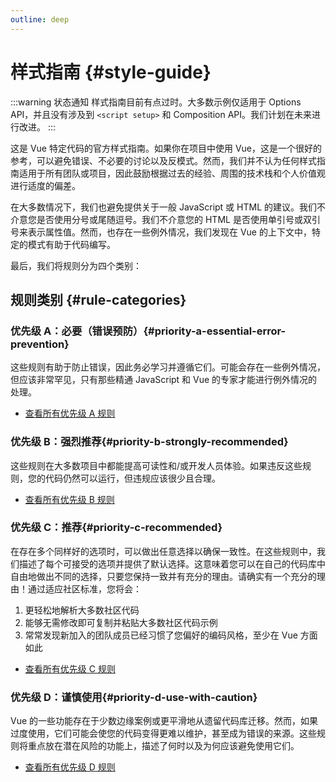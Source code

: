 ```yaml
---
outline: deep
---
```


# 样式指南 {#style-guide}

:::warning 状态通知
样式指南目前有点过时。大多数示例仅适用于 Options API，并且没有涉及到 `<script setup>` 和 Composition API。我们计划在未来进行改进。
:::

这是 Vue 特定代码的官方样式指南。如果你在项目中使用
Vue，这是一个很好的参考，可以避免错误、不必要的讨论以及反模式。然而，我们并不认为任何样式指南适用于所有团队或项目，因此鼓励根据过去的经验、周围的技术栈和个人价值观进行适度的偏差。

在大多数情况下，我们也避免提供关于一般 JavaScript 或 HTML 的建议。我们不介意您是否使用分号或尾随逗号。我们不介意您的 HTML
是否使用单引号或双引号来表示属性值。然而，也存在一些例外情况，我们发现在 Vue 的上下文中，特定的模式有助于代码编写。

最后，我们将规则分为四个类别：

## 规则类别 {#rule-categories}

### 优先级 A：必要（错误预防）{#priority-a-essential-error-prevention}

这些规则有助于防止错误，因此务必学习并遵循它们。可能会存在一些例外情况，但应该非常罕见，只有那些精通 JavaScript 和 Vue
的专家才能进行例外情况的处理。

- [查看所有优先级 A 规则](./rules-essential)

### 优先级 B：强烈推荐{#priority-b-strongly-recommended}

这些规则在大多数项目中都能提高可读性和/或开发人员体验。如果违反这些规则，您的代码仍然可以运行，但违规应该很少且合理。

- [查看所有优先级 B 规则](./rules-strongly-recommended)

### 优先级 C：推荐{#priority-c-recommended}

在存在多个同样好的选项时，可以做出任意选择以确保一致性。在这些规则中，我们描述了每个可接受的选项并提供了默认选择。这意味着您可以在自己的代码库中自由地做出不同的选择，只要您保持一致并有充分的理由。请确实有一个充分的理由！通过适应社区标准，您将会：

1. 更轻松地解析大多数社区代码
2. 能够无需修改即可复制并粘贴大多数社区代码示例
3. 常常发现新加入的团队成员已经习惯了您偏好的编码风格，至少在 Vue 方面如此

- [查看所有优先级 C 规则](./rules-recommended)

### 优先级 D：谨慎使用{#priority-d-use-with-caution}

Vue 的一些功能存在于少数边缘案例或更平滑地从遗留代码库迁移。然而，如果过度使用，它们可能会使您的代码变得更难以维护，甚至成为错误的来源。这些规则将重点放在潜在风险的功能上，描述了何时以及为何应该避免使用它们。

- [查看所有优先级 D 规则](./rules-use-with-caution)